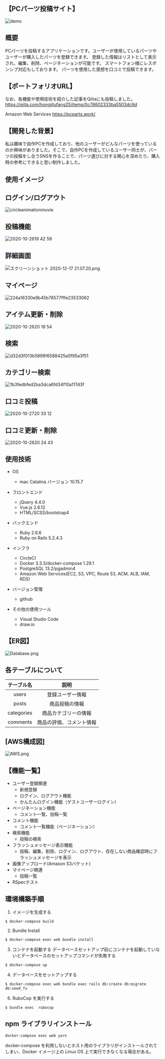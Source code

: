 ## 【PCパーツ投稿サイト】
![demo](https://raw.github.com/wiki/rotosiri-zu/pcparts/images/c5a059a879d7ec3ea13ef0e5ad90ec99.gif)

## 概要
PCパーツを投稿するアプリケーションです。ユーザーが使用しているパーツやユーザーが購入したパーツを登録できます。
登録した情報はリストとして表示され、編集、削除、ページネーションが可能です。
スマートフォン様にレスポンシブ対応もしております。
パーツを使用した感想を口コミで投稿できます。

## 【ポートフォリオURL】
なお、各機能や使用技術を紹介した記事をQiitaにも投稿しました。
https://qiita.com/hongjitufang25/items/0c78602333ba5503dc9d

Amazon Web Services https://pcparts.work/


## 【開発した背景】
私は趣味で自作PCを作成しており、他のユーザーがどんなパーツを使っているのか興味がありました。そこで、自作PCを作成しているユーザー同士が、パーツの投稿をし合うSNSを作ることで、パーツ選びに対する関心を深めたり、購入時の参考にできると思い制作しました。

## 使用イメージ
## ログイン/ログアウト
![circleanimationmuvie](https://user-images.githubusercontent.com/55967256/97158576-f9f7f700-17bc-11eb-9565-cfeb83af94dc.gif)

## 投稿機能
![2020-10-2619 42 59](https://user-images.githubusercontent.com/55967256/97173957-b4472880-17d4-11eb-8feb-a9cafe691aa5.gif)

## 詳細画面
![スクリーンショット 2020-12-17 21.07.20.png](https://qiita-image-store.s3.ap-northeast-1.amazonaws.com/0/503777/65168280-60f6-ee6c-f9a0-fba89f82295d.png)

## マイページ
![224a16330e9b45b78577fffe23533062](https://user-images.githubusercontent.com/55967256/97175033-38e67680-17d6-11eb-85b7-846182c37687.gif)

## アイテム更新・削除
![2020-10-2620 18 54](https://user-images.githubusercontent.com/55967256/97303777-32bbcd00-189e-11eb-8eb9-b8b40aaf6926.gif)

## 検索
![d32d3f013b5898f6588425a0f95a3f51](https://user-images.githubusercontent.com/55967256/97304632-5895a180-189f-11eb-9616-499052b40d46.gif)

## カテゴリー検索
![1b3fedbfed2ba3dca6fd34f10a117d3f](https://user-images.githubusercontent.com/55967256/97288584-62140f00-1889-11eb-85c3-dda2f66fd1fb.gif)

## 口コミ投稿
![2020-10-2720 33 12](https://user-images.githubusercontent.com/55967256/97299177-e7062500-1897-11eb-9600-1c2334678ed9.gif)

## 口コミ更新・削除
![2020-10-2620 24 43](https://user-images.githubusercontent.com/55967256/97303868-5252f580-189e-11eb-9c4b-d68c112638aa.gif)

## 使用技術

* OS
  * mac Catalina バージョン 10.15.7
* フロントエンド
  * jQuery 4.4.0
  * Vue.js 2.6.12
  * HTML/SCSS/bootstrap4

* バックエンド
  * Ruby 2.6.6
  * Ruby on Rails 5.2.4.3

* インフラ
  * CircleCI
  * Docker 3.3.3/docker-compose 1.29.1
  * PostgreSQL 13.2/pgadmin4
  * Amazon Web Services(EC2, S3, VPC, Route 53, ACM, ALB, IAM, RDS)

* バージョン管理
  * github

* その他の使用ツール
  * Visual Studio Code
  * draw.io

## 【ER図】

![Database.png](./public/Database.png)

## 各テーブルについて

| テーブル名|説明|
|:-:|:-:|
|users|登録ユーザー情報|
|posts|商品投稿の情報|
|categories|商品カテゴリーの情報|
|comments|商品の評価、コメント情報|


## [AWS構成図]
![AWS.png](./public/AWS.png)

## 【機能一覧】
* ユーザー登録関連
  * 新規登録
  * ログイン、ログアウト機能
  * かんたんログイン機能（ゲストユーザーログイン）
* ページネーション機能
  * コメント一覧、投稿一覧
* コメント機能
  * コメント一覧機能（ページネーション）
* 検索機能
  * 投稿の検索
* フラッシュメッセージ表示機能
  * 投稿、編集、削除、ログイン、ログアウト、存在しない商品確認時にフラッシュメッセージを表示
* 画像アップロード(Amason S3バケット)
* マイページ関連
  * 投稿一覧
* RSpecテスト

## 環境構築手順
1. イメージを生成する

```
$ docker-compose build
```

2. Bundle Install

```
$ docker-compose exec web bundle install
```

3. コンテナを起動する
   データベースセットアップ前にコンテナを起動していないとデータベースのセットアップコマンドが失敗する

```
$ docker-compose up
```

4. データベースをセットアップする

```
$ docker-compose exec web bundle exec rails db:create db:migrate db:seed_fu
```

6. RuboCop を実行する

```
$ bundle exec  rubocop
```

## npm ライブラリインストール

```
docker-compose exec web yarn
```

docker-compose を利用しないとホスト用のライブラリがインストールされてしまい、Docker イメージ上の Linux OS 上で実行できなくなる場合がある。